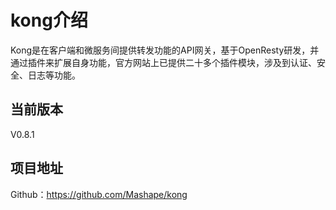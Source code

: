 # kong介绍

Kong是在客户端和微服务间提供转发功能的API网关，基于OpenResty研发，并通过插件来扩展自身功能，官方网站上已提供二十多个插件模块，涉及到认证、安全、日志等功能。

## 当前版本
V0.8.1

## 项目地址
Github：https://github.com/Mashape/kong